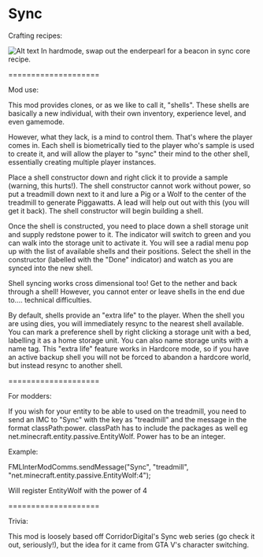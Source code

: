 Sync
====================

Crafting recipes:

<!---
I know the sync items being crafted in the image aren't great, feel free to fix it, the .pdn is at https://www.dropbox.com/s/39po31vm5q2s2ea/Readme_Recipes.pdn?dl=0
-->
![Alt text](http://i.imgur.com/9i2BQnX.png "Crafting recipes")
In hardmode, swap out the enderpearl for a beacon in sync core recipe.

====================

Mod use:

This mod provides clones, or as we like to call it, "shells".
These shells are basically a new individual, with their own
inventory, experience level, and even gamemode.

However, what they lack, is a mind to control them. That's where
the player comes in. Each shell is biometrically tied to the
player who's sample is used to create it, and will allow the
player to "sync" their mind to the other shell, essentially
creating multiple player instances.

Place a shell constructor down and right click it to provide a sample
(warning, this hurts!). The shell constructor cannot work
without power, so put a treadmill down next to it and lure 
a Pig or a Wolf to the center of the treadmill to generate 
Piggawatts. A lead will help out out with this (you will get
it back). The shell constructor will begin building a shell.

Once the shell is constructed, you need to place down a shell
storage unit and supply redstone power to it. The indicator 
will switch to green and you can walk into the storage unit 
to activate it. You will see a radial menu pop up with the
list of available shells and their positions. Select the shell
in the constructor (labelled with the "Done" indicator) and
watch as you are synced into the new shell.

Shell syncing works cross dimensional too! Get to the nether 
and back through a shell! However, you cannot enter or leave
shells in the end due to.... technical difficulties.

By default, shells provide an "extra life" to the player.
When the shell you are using dies, you will immediately resync
to the nearest shell available. You can mark a preference shell
by right clicking a storage unit with a bed, labelling it as
a home storage unit. You can also name storage units with
a name tag. This "extra life" feature works in Hardcore mode,
so if you have an active backup shell you will not be forced
to abandon a hardcore world, but instead resync to another shell.

====================

For modders:

If you wish for your entity to be able to used on the treadmill,
you need to send an IMC to "Sync" with the key as "treadmill" and the
message in the format classPath:power. classPath has to include
the packages as well eg net.minecraft.entity.passive.EntityWolf.
Power has to be an integer.

Example:

FMLInterModComms.sendMessage("Sync", "treadmill", "net.minecraft.entity.passive.EntityWolf:4");

Will register EntityWolf with the power of 4

====================

Trivia:

This mod is loosely based off CorridorDigital's Sync web series
(go check it out, seriously!), but the idea for it came from
GTA V's character switching.
